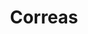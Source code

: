 ---
genericImage: {
 url: /correa.webp,
 alt: Correa personalizadaa
}
title: Correas
description: Los productos mostrados son ejemplos de los trabajos que hemos realizado anteriormente, si desea hacer alguna modificación como en el color de la correa, frase, nombre o simplemente se te ocurre algúna nueva idea, debes indicarlo a la hora de hacer el pedido.
price: 8.99
images: [
    {
        url: /correa.webp,
        alt: Correa personalizada
    }
]
---